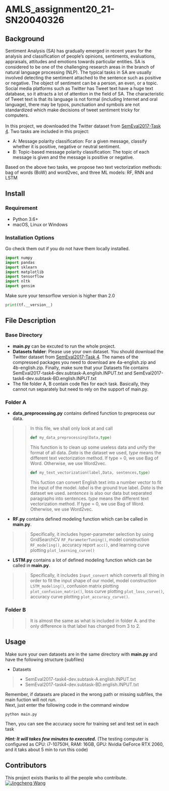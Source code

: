 AMLS_assignment20_21-SN20040326
 ======
 ## Background
Sentiment Analysis (SA) has gradually emerged in recent years for the analysis and classification of people’s opinions, sentiments, evaluations, appraisals, attitudes and emotions towards particular entities. SA is considered to be one of the challenging research areas in the branch of natural language processing (NLP). The typical tasks in SA are usually involved detecting the sentiment attached to the sentence such as positive or negative. The object of sentiment can be a person, an even, or a topic. Social media platforms such as Twitter has Tweet text have a huge text database, so it attracts a lot of attention in the field of SA. The characteristic of Tweet text is that its language is not formal (including Internet and oral language), there may be typos, punctuation and symbols are not standardized which make decisions of tweet sentiment tricky for computers.<br>
<br>
In this project, we downloaded the Twitter dataset from [SemEval2017-Task 4](https://alt.qcri.org/semeval2017/task4/index.php?id=data-and-tools). Two tasks are included in this project:<br>
* A: Message polarity classification: For a given message, classify whether it is positive, negative or neutral sentiment.<br>
* B: Topic-based message polarity classification: The topic of each message is given and the message is positive or negative.<br>

Based on the above two tasks, we propose two text vectorization methods: bag of words (BoW) and word2vec, and three ML models: RF, RNN and LSTM
## Install
### Requirement
* Python 3.6+<br>
* macOS, Linux or Windows
### Installation Options
Go check them out if you do not have them locally installed.
```python
import numpy
import pandas
import sklearn
import matplotlib
import tensorflow
import nltk
import gensim
```
Make sure your tensorflow version is higher than 2.0 <br>
```python
print(tf.__version__)
```
## File Description
### Base Directory
* **main.py** can be excuted to run the whole project.
* **Datasets folder**: Please use your own dataset.  You should download the Twitter dataset from [SemEval2017-Task 4](https://alt.qcri.org/semeval2017/task4/index.php?id=data-and-tools). The names of the compressed packages you need to download are 4a-english.zip and 4b-english.zip. Finally, make sure that your Datasets file contains SemEval2017-task4-dev.subtask-A.english.INPUT.txt and SemEval2017-task4-dev.subtask-BD.english.INPUT.txt
* The file folder A, B contain code fles for each task. Basically, they cannot run separately but need to rely on the support of main.py.
### Folder A
* **data_preprocessing.py** contains defined function to preprocess our data. 
>>In this file, we shall only look at and call
>>```python
>>def my_data_preprocessing(Data,type)
>>```
>>This function is to clean up some useless data and unify the format of all data. *Data* is the dataset we used, *type* means the different text vectorization method. If type = 0, we use Bag of Word. Otherwise, we use Word2vec.
>>```python
>>def my_text_vectorization(label,Data, sentences,type)
>>```
>>This fuction can convert English text into a number vector to fit the input of the model. *label* is the ground true label. *Data* is the dataset we used. *sentences* is also our data but separated paragraphs into sentences. *type* means the different text vectorization method. If type = 0, we use Bag of Word. Otherwise, we use Word2vec.
* **RF.py** contains defined modeling function which can be called in **main.py**. 
>>Specifically, it includes hyper-parameter selection by using GridSearchCV `RF_ParameterTuning()`, model construction `RF_modeling()`, accuracy report `acc()`, and learning curve plotting `plot_learning_curve()`
* **LSTM.py** contains a lot of defined modeling function which can be called in **main.py**. 
>>Specifically, it includes `Input_convert` which converts all thing in order to fit the input shape of our model, model construction `LSTM_modeling()`, confusion matrix plotting `plot_confusion_matrix()`, loss curve plotting `plot_loss_curve()`, accuracy curve plotting `plot_accuracy_curve()`.
### Folder B 
>>It is almost the same as what is included in folder A. and the only difference is that label has changed from 3 to 2.

## Usage
Make sure your own datasets are in the same directory with **main.py** and have the following structure (subfiles)<br>
* Datasets
> * SemEval2017-task4-dev.subtask-A.english.INPUT.txt
> * SemEval2017-task4-dev.subtask-BD.english.INPUT.txt

Remember, if datasets are placed in the wrong path or missing subfiles, the main fuction will not run.
<br>
Next, just enter the following code in the command window
```
python main.py
```
Then, you can see the accuracy socre for training set and test set in each task<br>

***Hint: It will takes few minutes to executed.*** (The testing computer is configured as CPU: i7-10750H, RAM: 16GB, GPU: Nvidia GeForce RTX 2060, and it taks about 5 min to run this code)
## Contributors
This project exists thanks to all the people who contribute.<br>
[![Jingcheng Wang](https://avatars3.githubusercontent.com/u/72794136?s=60&v=4 "Jingcheng Wang")](https://github.com/Jingcheng-WANG)
